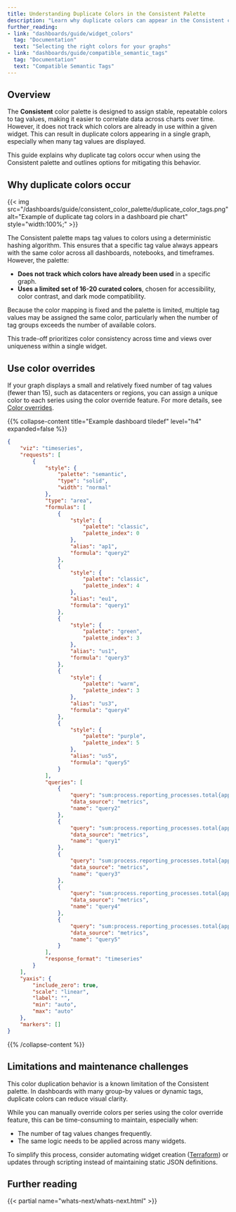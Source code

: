 ```yaml
---
title: Understanding Duplicate Colors in the Consistent Palette
description: "Learn why duplicate colors can appear in the Consistent color palette, and how to address this limitation in dashboards with many tag values."
further_reading:
- link: "dashboards/guide/widget_colors"
  tag: "Documentation"
  text: "Selecting the right colors for your graphs"
- link: "dashboards/guide/compatible_semantic_tags"
  tag: "Documentation"
  text: "Compatible Semantic Tags"
---
```


## Overview

The **Consistent** color palette is designed to assign stable, repeatable colors to tag values, making it easier to correlate data across charts over time. However, it does not track which colors are already in use within a given widget. This can result in duplicate colors appearing in a single graph, especially when many tag values are displayed.

This guide explains why duplicate tag colors occur when using the Consistent palette and outlines options for mitigating this behavior.

## Why duplicate colors occur

{{< img src="/dashboards/guide/consistent_color_palette/duplicate_color_tags.png" alt="Example of duplicate tag colors in a dashboard pie chart" style="width:100%;" >}}

The Consistent palette maps tag values to colors using a deterministic hashing algorithm. This ensures that a specific tag value always appears with the same color across all dashboards, notebooks, and timeframes. However, the palette:

- **Does not track which colors have already been used** in a specific graph.
- **Uses a limited set of 16-20 curated colors**, chosen for accessibility, color contrast, and dark mode compatibility.

Because the color mapping is fixed and the palette is limited, multiple tag values may be assigned the same color, particularly when the number of tag groups exceeds the number of available colors.

This trade-off prioritizes color consistency across time and views over uniqueness within a single widget.

## Use color overrides

If your graph displays a small and relatively fixed number of tag values (fewer than 15), such as datacenters or regions, you can assign a unique color to each series using the color override feature. For more details, see [Color overrides][1].

{{% collapse-content title="Example dashboard tiledef" level="h4" expanded=false %}}
```json
{
    "viz": "timeseries",
    "requests": [
        {
            "style": {
                "palette": "semantic",
                "type": "solid",
                "width": "normal"
            },
            "type": "area",
            "formulas": [
                {
                    "style": {
                        "palette": "classic",
                        "palette_index": 0
                    },
                    "alias": "ap1",
                    "formula": "query2"
                },
                {
                    "style": {
                        "palette": "classic",
                        "palette_index": 4
                    },
                    "alias": "eu1",
                    "formula": "query1"
                },
                {
                    "style": {
                        "palette": "green",
                        "palette_index": 3
                    },
                    "alias": "us1",
                    "formula": "query3"
                },
                {
                    "style": {
                        "palette": "warm",
                        "palette_index": 3
                    },
                    "alias": "us3",
                    "formula": "query4"
                },
                {
                    "style": {
                        "palette": "purple",
                        "palette_index": 5
                    },
                    "alias": "us5",
                    "formula": "query5"
                }
            ],
            "queries": [
                {
                    "query": "sum:process.reporting_processes.total{app:process-resolver ,datacenter:ap1.prod.dog}.fill(last).rollup(max).weighted()",
                    "data_source": "metrics",
                    "name": "query2"
                },
                {
                    "query": "sum:process.reporting_processes.total{app:process-resolver ,datacenter:eu1.prod.dog}.fill(last).rollup(max).weighted()",
                    "data_source": "metrics",
                    "name": "query1"
                },
                {
                    "query": "sum:process.reporting_processes.total{app:process-resolver ,datacenter:us1.prod.dog}.fill(last).rollup(max).weighted()",
                    "data_source": "metrics",
                    "name": "query3"
                },
                {
                    "query": "sum:process.reporting_processes.total{app:process-resolver ,datacenter:us3.prod.dog}.fill(last).rollup(max).weighted()",
                    "data_source": "metrics",
                    "name": "query4"
                },
                {
                    "query": "sum:process.reporting_processes.total{app:process-resolver ,datacenter:us5.prod.dog}.fill(last).rollup(max).weighted()",
                    "data_source": "metrics",
                    "name": "query5"
                }
            ],
            "response_format": "timeseries"
        }
    ],
    "yaxis": {
        "include_zero": true,
        "scale": "linear",
        "label": "",
        "min": "auto",
        "max": "auto"
    },
    "markers": []
}
```
{{% /collapse-content %}}

## Limitations and maintenance challenges

This color duplication behavior is a known limitation of the Consistent palette. In dashboards with many group-by values or dynamic tags, duplicate colors can reduce visual clarity.

While you can manually override colors per series using the color override feature, this can be time-consuming to maintain, especially when:
- The number of tag values changes frequently.
- The same logic needs to be applied across many widgets.

To simplify this process, consider automating widget creation ([Terraform][2]) or updates through scripting instead of maintaining static JSON definitions.

## Further reading

{{< partial name="whats-next/whats-next.html" >}}

[1]: /dashboards/guide/widget_colors/#color-overrides
[2]: https://registry.terraform.io/providers/DataDog/datadog/latest/docs/resources/dashboard

